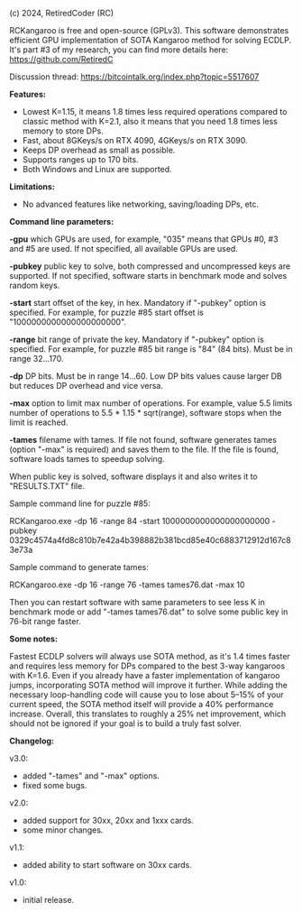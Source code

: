 (c) 2024, RetiredCoder (RC)

RCKangaroo is free and open-source (GPLv3).
This software demonstrates efficient GPU implementation of SOTA Kangaroo method for solving ECDLP. 
It's part #3 of my research, you can find more details here: https://github.com/RetiredC

Discussion thread: https://bitcointalk.org/index.php?topic=5517607

<b>Features:</b>

- Lowest K=1.15, it means 1.8 times less required operations compared to classic method with K=2.1, also it means that you need 1.8 times less memory to store DPs.
- Fast, about 8GKeys/s on RTX 4090, 4GKeys/s on RTX 3090.
- Keeps DP overhead as small as possible.
- Supports ranges up to 170 bits.
- Both Windows and Linux are supported.

<b>Limitations:</b>

- No advanced features like networking, saving/loading DPs, etc.

<b>Command line parameters:</b>

<b>-gpu</b>		which GPUs are used, for example, "035" means that GPUs #0, #3 and #5 are used. If not specified, all available GPUs are used. 

<b>-pubkey</b>		public key to solve, both compressed and uncompressed keys are supported. If not specified, software starts in benchmark mode and solves random keys. 

<b>-start</b>		start offset of the key, in hex. Mandatory if "-pubkey" option is specified. For example, for puzzle #85 start offset is "1000000000000000000000". 

<b>-range</b>		bit range of private the key. Mandatory if "-pubkey" option is specified. For example, for puzzle #85 bit range is "84" (84 bits). Must be in range 32...170. 

<b>-dp</b>		DP bits. Must be in range 14...60. Low DP bits values cause larger DB but reduces DP overhead and vice versa. 

<b>-max</b>		option to limit max number of operations. For example, value 5.5 limits number of operations to 5.5 * 1.15 * sqrt(range), software stops when the limit is reached. 

<b>-tames</b>		filename with tames. If file not found, software generates tames (option "-max" is required) and saves them to the file. If the file is found, software loads tames to speedup solving. 

When public key is solved, software displays it and also writes it to "RESULTS.TXT" file. 

Sample command line for puzzle #85:

RCKangaroo.exe -dp 16 -range 84 -start 1000000000000000000000 -pubkey 0329c4574a4fd8c810b7e42a4b398882b381bcd85e40c6883712912d167c83e73a

Sample command to generate tames:

RCKangaroo.exe -dp 16 -range 76 -tames tames76.dat -max 10

Then you can restart software with same parameters to see less K in benchmark mode or add "-tames tames76.dat" to solve some public key in 76-bit range faster.

<b>Some notes:</b>

Fastest ECDLP solvers will always use SOTA method, as it's 1.4 times faster and requires less memory for DPs compared to the best 3-way kangaroos with K=1.6. 
Even if you already have a faster implementation of kangaroo jumps, incorporating SOTA method will improve it further. 
While adding the necessary loop-handling code will cause you to lose about 5–15% of your current speed, the SOTA method itself will provide a 40% performance increase. 
Overall, this translates to roughly a 25% net improvement, which should not be ignored if your goal is to build a truly fast solver. 


<b>Changelog:</b>

v3.0:

- added "-tames" and "-max" options.
- fixed some bugs.

v2.0:

- added support for 30xx, 20xx and 1xxx cards.
- some minor changes.

v1.1:

- added ability to start software on 30xx cards.

v1.0:

- initial release.